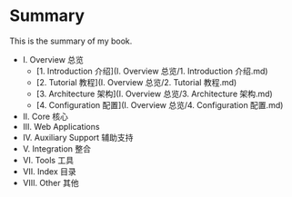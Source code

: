 # Summary

This is the summary of my book.

* I. Overview 总览
	* [1. Introduction 介绍](I. Overview 总览/1. Introduction 介绍.md) 
	* [2. Tutorial 教程](I. Overview 总览/2. Tutorial 教程.md) 
	* [3. Architecture 架构](I. Overview 总览/3. Architecture 架构.md) 
	* [4. Configuration 配置](I. Overview 总览/4. Configuration 配置.md) 
* II. Core 核心
* III. Web Applications
* IV. Auxiliary Support 辅助支持
* V. Integration 整合
* VI. Tools 工具
* VII. Index 目录
* VIII. Other 其他

